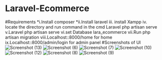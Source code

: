 # Laravel-Ecommerce

#Requirements
*i.Install composer
*ii.Install laravel
iii. install Xampp
iv. locate the directory and run command in the cmd Laravel php artisan serve
v.Laravel php artisan serve
vi.set Database lara_ecommerce
vii.Run php artisan migration
viii.Localhost::8000/home for home
ix.Localhost::8000/admin/login for admin panel 
#Screenshots of UI
![Screenshot (13)](https://user-images.githubusercontent.com/83463788/226597356-08e34a28-d2dc-4c6d-ab46-063cf2005ae2.png)
![Screenshot (6)](https://user-images.githubusercontent.com/83463788/226597417-a3702a8f-659d-42db-9aea-5a03cfee0ab2.png)
![Screenshot (7)](https://user-images.githubusercontent.com/83463788/226597428-e06d76be-be6d-46db-ab50-edf3054a8f5f.png)
![Screenshot (10)](https://user-images.githubusercontent.com/83463788/226597462-e4c825af-38a8-4cce-9543-4a510552104f.png)
![Screenshot (12)](https://user-images.githubusercontent.com/83463788/226597469-f47b2b6c-c497-4a14-8390-946f784ec346.png)
![Screenshot (8)](https://user-images.githubusercontent.com/83463788/226597483-03597f46-67c5-45e7-a607-ce8cda777518.png)
![Screenshot (9)](https://user-images.githubusercontent.com/83463788/226597491-e8a1becf-a27e-428e-8a55-2257259e7ca7.png)

